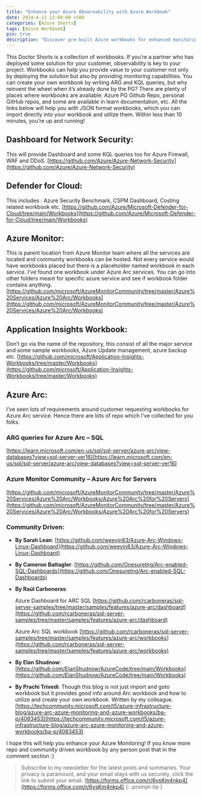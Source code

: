 ```yaml
---
title: "Enhance your Azure Observability with Azure Workbook"
date: 2024-4-22 12:00:00 +500
categories: [Azure Shorts]
tags: [Azure Workbook]
pin: true
description: "Discover pre-built Azure workbooks for enhanced monitoring across azure services like Firewall, Defender for Cloud, and Azure Arc from public repositories"
---
```


This Doctor Shorts is a collection of workbooks. If you’re a partner who has deployed some solution for your customer, observability is key to your project. Workbooks can help you provide value to your customer not only by deploying the solution but also by providing monitoring capabilities. You can create your own workbook by writing ARG and KQL queries, but why reinvent the wheel when it’s already done by the PG? There are plenty of places where workbooks are available: Azure PG Github Repo, personal GitHub repos, and some are available in learn documentation, etc. All the links below will help you with JSON format workbooks, which you can import directly into your workbook and utilize them. Within less than 10 minutes, you’re up and running!

## Dashboard for Network Security: 
This will provide Dashboard and some KQL queries too for Azure Firewall, WAF and DDoS.
[https://github.com/Azure/Azure-Network-Security](https://github.com/Azure/Azure-Network-Security)

## Defender for Cloud:
This includes : Azure Security Benchmark, CSPM Dashboard, Costing related workbook etc.
[https://github.com/Azure/Microsoft-Defender-for-Cloud/tree/main/Workbooks](https://github.com/Azure/Microsoft-Defender-for-Cloud/tree/main/Workbooks)

## Azure Monitor:
This is parent location from Azure Monitor team where all the services are located and community workbooks can be hosted. Not every service would have workbooks placed but there is a placeholder named workbook in each service. I’ve found one workbook under Azure Arc services. You can go into other folders meant for specific azure service and see if workbook folder contains anything. 
[https://github.com/microsoft/AzureMonitorCommunity/tree/master/Azure%20Services/Azure%20Arc/Workbooks](https://github.com/microsoft/AzureMonitorCommunity/tree/master/Azure%20Services/Azure%20Arc/Workbooks)

## Application Insights Workbook:
Don’t go via the name of the repository, this consist of all the major service and some sample workbooks, Azure Update management, azure backup etc.
[https://github.com/microsoft/Application-Insights-Workbooks/tree/master/Workbooks](https://github.com/microsoft/Application-Insights-Workbooks/tree/master/Workbooks)

## Azure Arc:
I’ve seen lots of requirements around customer requesting workbooks for Azure Arc service. Hence there are lots of repo which I’ve collected for you folks.

### ARG queries for Azure Arc – SQL
[https://learn.microsoft.com/en-us/sql/sql-server/azure-arc/view-databases?view=sql-server-ver16](https://learn.microsoft.com/en-us/sql/sql-server/azure-arc/view-databases?view=sql-server-ver16)

### Azure Monitor Community – Azure Arc for Servers
[https://github.com/microsoft/AzureMonitorCommunity/tree/master/Azure%20Services/Azure%20Arc/Workbooks/Azure%20Arc%20for%20Servers](https://github.com/microsoft/AzureMonitorCommunity/tree/master/Azure%20Services/Azure%20Arc/Workbooks/Azure%20Arc%20for%20Servers)

### Community Driven:
* **By Sarah Lean**:
[https://github.com/weeyin83/Azure-Arc-Windows-Linux-Dashboard](https://github.com/weeyin83/Azure-Arc-Windows-Linux-Dashboard)

* **By Cameron Battagler**:
[https://github.com/Onesuretng/Arc-enabled-SQL-Dashboards](https://github.com/Onesuretng/Arc-enabled-SQL-Dashboards)

* **By Raúl Carboneras**:

    Azure Dashboard for ARC SQL
[https://github.com/rcarboneras/sql-server-samples/tree/master/samples/features/azure-arc/dashboard](https://github.com/rcarboneras/sql-server-samples/tree/master/samples/features/azure-arc/dashboard)

    Azure Arc SQL workbook
[https://github.com/rcarboneras/sql-server-samples/tree/master/samples/features/azure-arc/workbooks](https://github.com/rcarboneras/sql-server-samples/tree/master/samples/features/azure-arc/workbooks)

* **By Elan Shudnow**:
[https://github.com/ElanShudnow/AzureCode/tree/main/Workbooks](https://github.com/ElanShudnow/AzureCode/tree/main/Workbooks)

* **By Prachi Trivedi**:
Though this blog is not just import and goto workbook but it provides good info around Arc workbook and how to utilize and create your own workbook. Written by my colleague.
[https://techcommunity.microsoft.com/t5/azure-infrastructure-blog/azure-arc-azure-monitoring-and-azure-workbooks/ba-p/4083453](https://techcommunity.microsoft.com/t5/azure-infrastructure-blog/azure-arc-azure-monitoring-and-azure-workbooks/ba-p/4083453)

I hope this will help you enhance your Azure Monitoring!
If you know more repo and community driven workbook by any person post that in the comment section :)


>Subscribe to my newsletter for the latest posts and summaries. Your privacy is paramount, and your email stays with us securely.
click the link to submit your email.
[https://forms.office.com/r/6ysKm4nkp4](https://forms.office.com/r/6ysKm4nkp4)
{: .prompt-tip }
